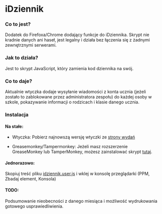 # iDziennik

### Co to jest?

Dodatek do Firefoxa/Chrome dodający funkcje do iDziennika.
Skrypt nie kradnie danych ani haseł, jest legalny i działa bez łączenia się z żadnymi zewnętrznymi serwerami.

### Jak to działa?

Jest to skrypt JavaScript, który zamienia kod dziennika na swój.

### Co to daje?

Aktualnie wtyczka dodaje wysyłanie wiadomości z konta ucznia (jeżeli zostało to zablokowane przez administratora zespołu) do każdej osoby w szkole, pokazywanie informacji o rodzicach i klasie danego ucznia.

### Instalacja

#### Na stałe:
- Wtyczka:
Pobierz najnowszą wersję wtyczki ze [strony wydań](https://github.com/Bjornskjald/idziennik-addon/releases)

- Greasemonkey/Tampermonkey:
Jeżeli masz rozszerzenie GreaseMonkey lub TamperMonkey, możesz zainstalować skrypt [tutaj](https://github.com/Bjornskjald/idziennik-addon/raw/master/idziennik.user.js).

#### Jednorazowo:
Skopiuj treść pliku [idziennik.user.js](https://github.com/Bjornskjald/idziennik-addon/blob/master/idziennik.user.js) i wklej w konsolę przeglądarki (PPM, Zbadaj element, Konsola)

#### TODO: 

Podsumowanie nieobecności z danego miesiąca i możliwość wydrukowania gotowego usprawiedliwienia.
